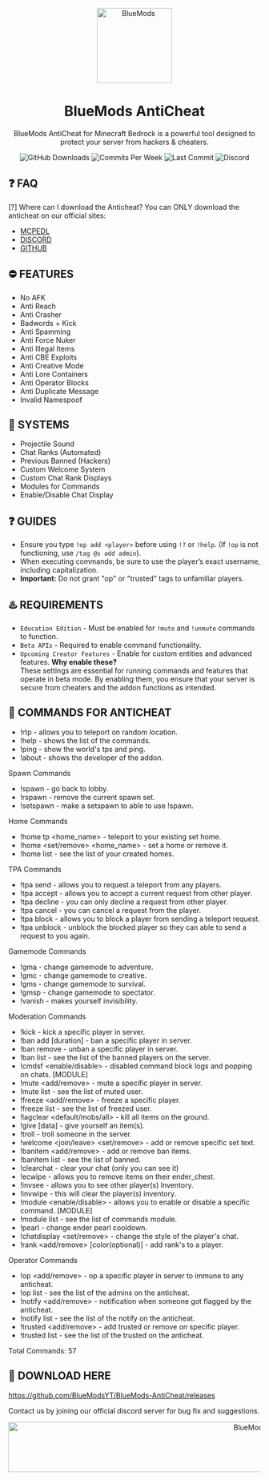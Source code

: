 <p align="center"><img src="https://bluemods.neocities.org/p/ic_blue.png" alt="BlueMods" width="150" height="150"></p>
<h1 align="center">BlueMods AntiCheat</h1>
<p align="center">BlueMods AntiCheat for Minecraft Bedrock is a powerful tool designed to protect your server from hackers & cheaters.</p>
<p align="center">
        <img src="https://img.shields.io/github/downloads/BlueModsYT/BlueMods-AntiCheat/total?style=for-the-badge" alt="GitHub Downloads">
        <img src="https://img.shields.io/github/commit-activity/m/BlueModsYT/BlueMods-AntiCheat?style=for-the-badge" alt="Commits Per Week">
        <img src="https://img.shields.io/github/last-commit/BlueModsYT/BlueMods-AntiCheat?style=for-the-badge" alt="Last Commit">
        <img src="https://img.shields.io/discord/913049851531522078?style=for-the-badge&label=Discord&color=0000ff&link=https%3A%2F%2Fdiscord.gg%2Fbluemods-anticheat-913049851531522078" alt="Discord">
</p>

## **❓ FAQ**
[?] Where can I download the Anticheat?
You can ONLY download the anticheat on our official sites:
- [MCPEDL](https://mcpedl.com/bluemods)
- [DISCORD](https://discord.gg/bluemods-anticheat-913049851531522078)
- [GITHUB](https://github.com/BlueModsYT/BlueMods-AntiCheat/releases)

## **⛔ FEATURES**
- No AFK
- Anti Reach
- Anti Crasher
- Badwords + Kick
- Anti Spamming
- Anti Force Nuker
- Anti Illegal Items
- Anti CBE Exploits
- Anti Creative Mode
- Anti Lore Containers
- Anti Operator Blocks
- Anti Duplicate Message
- Invalid Namespoof

## **📡 SYSTEMS**
- Projectile Sound
- Chat Ranks (Automated)
- Previous Banned (Hackers)
- Custom Welcome System
- Custom Chat Rank Displays
- Modules for Commands
- Enable/Disable Chat Display

## **❓ GUIDES**
- Ensure you type `!op add <player>` before using `!?` or `!help`. (If `!op` is not functioning, use `/tag @s add admin`).
- When executing commands, be sure to use the player’s exact username, including capitalization.
- **Important:** Do not grant "op" or "trusted" tags to unfamiliar players.

## **♨️ REQUIREMENTS**
- `Education Edition` - Must be enabled for `!mute` and `!unmute` commands to function.
- `Beta APIs` - Required to enable command functionality.
- `Upcoming Creator Features` - Enable for custom entities and advanced features.
**Why enable these?**  
These settings are essential for running commands and features that operate in beta mode. By enabling them, you ensure that your server is secure from cheaters and the addon functions as intended.

## **🤖 COMMANDS FOR ANTICHEAT**
- !rtp - allows you to teleport on random location.
- !help - shows the list of the commands.
- !ping - show the world's tps and ping.
- !about - shows the developer of the addon.

Spawn Commands
- !spawn - go back to lobby.
- !rspawn - remove the current spawn set.
- !setspawn - make a setspawn to able to use !spawn.

Home Commands
- !home tp <home_name> - teleport to your existing set home.
- !home <set/remove> <home_name> - set a home or remove it.
- !home list - see the list of your created homes.

TPA Commands
- !tpa send <player> - allows you to request a teleport from any players.
- !tpa accept - allows you to accept a current request from other player.
- !tpa decline - you can only decline a request from other player.
- !tpa cancel - you can cancel a request from the player.
- !tpa block <player> - allows you to block a player from sending a teleport request.
- !tpa unblock <player> - unblock the blocked player so they can able to send a request to you again.

Gamemode Commands
- !gma <player> - change gamemode to adventure.
- !gmc <player> - change gamemode to creative.
- !gms <player> - change gamemode to survival.
- !gmsp <player> - change gamemode to spectator.
- !vanish <player> - makes yourself invisibility.

Moderation Commands
- !kick <player> <reason> - kick a specific player in server.
- !ban add [duration] <player> <reason> - ban a specific player in server.
- !ban remove <player> - unban a specific player in server.
- !ban list - see the list of the banned players on the server.
- !cmdsf <enable/disable> - disabled command block logs and popping on chats. [MODULE]
- !mute <add/remove> <player> - mute a specific player in server.
- !mute list - see the list of muted user.
- !freeze <add/remove> <player> - freeze a specific player.
- !freeze list - see the list of freezed user.
- !lagclear <default/mobs/all> - kill all items on the ground.
- !give <item> <value> [data] - give yourself an item(s).
- !troll <troll> <player> - troll someone in the server.
- !welcome <join/leave> <set/remove> <text> - add or remove specific set text.
- !banitem <add/remove> <item> - add or remove ban items.
- !banitem list - see the list of banned.
- !clearchat - clear your chat (only you can see it)
- !ecwipe <player> - allows you to remove items on their ender_chest.
- !invsee <player> - allows you to see other player(s) Inventory.
- !invwipe <player> - this will clear the player(s) inventory.
- !module <enable/disable> <command> - allows you to enable or disable a specific command. [MODULE]
- !module list - see the list of commands module.
- !pearl <duration> - change ender pearl cooldown.
- !chatdisplay <set/remove> <hatstyle> - change the style of the player's chat.
- !rank <add/remove> <rank> [color(optional)] <player> - add rank's to a player.

Operator Commands
- !op <add/remove> <player> - op a specific player in server to immune to any anticheat.
- !op list - see the list of the admins on the anticheat.
- !notify <add/remove> <player> - notification when someone got flagged by the anticheat.
- !notify list - see the list of the notify on the anticheat.
- !trusted <add/remove> <player> - add trusted or remove on specific player.
- !trusted list - see the list of the trusted on the anticheat.

Total Commands: 57

## **📣 DOWNLOAD HERE**
https://github.com/BlueModsYT/BlueMods-AntiCheat/releases

Contact us by joining our official discord server for bug fix and suggestions.
<p align="center"><img src="https://github.com/user-attachments/assets/da292086-bee4-4210-9b91-5ad6c451a052" alt="BlueMods" width="950" height="100"></p>
